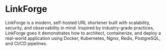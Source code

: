 # LinkForge
LinkForge is a modern, self-hosted URL shortener built with scalability, security, and observability in mind. Inspired by industry-grade practices, LinkForge goes it demonstrates how to architect, containerize, and deploy a real-world application using Docker, Kubernetes, Nginx, Redis, PostgreSQL, and CI/CD pipelines.
